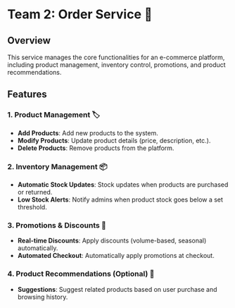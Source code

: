 # Team 2: Order Service 🛒

## Overview
This service manages the core functionalities for an e-commerce platform, including product management, inventory control, promotions, and product recommendations.

## Features

### 1. **Product Management** 🏷️
- **Add Products**: Add new products to the system.
- **Modify Products**: Update product details (price, description, etc.).
- **Delete Products**: Remove products from the platform.

### 2. **Inventory Management** 📦
- **Automatic Stock Updates**: Stock updates when products are purchased or returned.
- **Low Stock Alerts**: Notify admins when product stock goes below a set threshold.

### 3. **Promotions & Discounts** 🎉
- **Real-time Discounts**: Apply discounts (volume-based, seasonal) automatically.
- **Automated Checkout**: Automatically apply promotions at checkout.

### 4. **Product Recommendations** (Optional) 🤖
- **Suggestions**: Suggest related products based on user purchase and browsing history.



